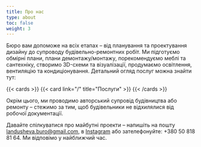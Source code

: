 ```yaml
---
title: Про нас
type: about
toc: false
weight: 3
---
```


Бюро вам допоможе на всіх етапах – від планування та проектування дизайну до супроводу будівельно-ремонтних робіт. Ми підготуємо обмірні плани, плани демонтажу/монтажу, порекомендуємо меблі та сантехніку, створимо 3D-схеми та візуалізації, продумаємо освітлення, вентиляцію та кондиціонування. Детальний огляд послуг можна знайти тут:

{{< cards >}}
  {{< card link="/" title="Послуги" >}}
{{< /cards >}}

Окрім цього, ми проводимо авторський супровід будівництва або ремонту – стежимо за тим, щоб будівельники не відхилялися від робочої документації.

Давайте спілкуватися про майбутні проекти – напишіть на пошту [landusheva.buro@gmail.com](mailto:landusheva.buro@gmail.com), в [Instagram](https://www.instagram.com/nastialandusheva/) або зателефонуйте: +380 50 818 81 64. Ми відповімо у найближчий час.
